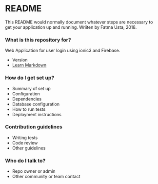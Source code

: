 # README #

This README would normally document whatever steps are necessary to get your application up and running.
Wriiten by Fatma Usta, 2018.
### What is this repository for? ###

Web Application for user login using ionic3 and Firebase. 
* Version
* [Learn Markdown](https://bitbucket.org/tutorials/markdowndemo)

### How do I get set up? ###

* Summary of set up
* Configuration
* Dependencies
* Database configuration
* How to run tests
* Deployment instructions

### Contribution guidelines ###

* Writing tests
* Code review
* Other guidelines

### Who do I talk to? ###

* Repo owner or admin
* Other community or team contact